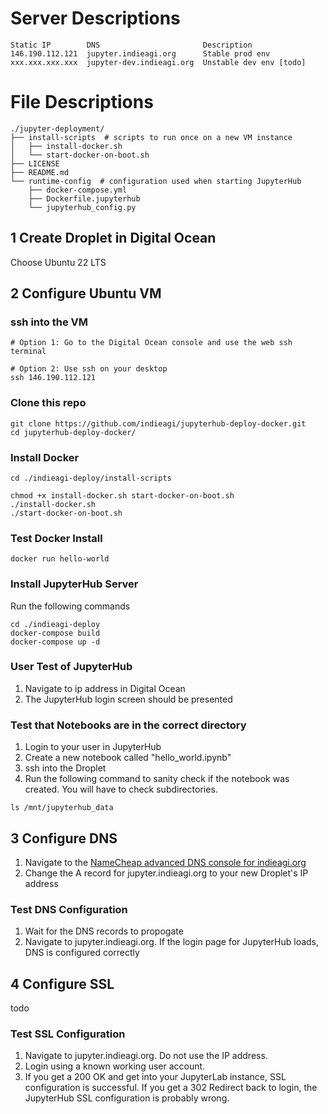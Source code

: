 # Server Descriptions
```
Static IP        DNS                       Description
146.190.112.121  jupyter.indieagi.org      Stable prod env  
xxx.xxx.xxx.xxx  jupyter-dev.indieagi.org  Unstable dev env [todo]  
```

# File Descriptions
```
./jupyter-deployment/
├── install-scripts  # scripts to run once on a new VM instance
│   ├── install-docker.sh
│   └── start-docker-on-boot.sh
├── LICENSE
├── README.md
└── runtime-config  # configuration used when starting JupyterHub
    ├── docker-compose.yml
    ├── Dockerfile.jupyterhub
    └── jupyterhub_config.py
```


## 1 Create Droplet in Digital Ocean
Choose Ubuntu 22 LTS
 
## 2 Configure Ubuntu VM
### ssh into the VM
```
# Option 1: Go to the Digital Ocean console and use the web ssh terminal

# Option 2: Use ssh on your desktop
ssh 146.190.112.121
```
### Clone this repo
```
git clone https://github.com/indieagi/jupyterhub-deploy-docker.git
cd jupyterhub-deploy-docker/
```

### Install Docker
```
cd ./indieagi-deploy/install-scripts

chmod +x install-docker.sh start-docker-on-boot.sh
./install-docker.sh
./start-docker-on-boot.sh

```

### Test Docker Install
```
docker run hello-world
```

### Install JupyterHub Server
Run the following commands
```
cd ./indieagi-deploy
docker-compose build
docker-compose up -d
```

### User Test of JupyterHub
1. Navigate to ip address in Digital Ocean
2. The JupyterHub login screen should be presented

### Test that Notebooks are in the correct directory
1. Login to your user in JupyterHub
2. Create a new notebook called "hello_world.ipynb"
3. ssh into the Droplet
4. Run the following command to sanity check if the notebook was created. You will have to check subdirectories.
```
ls /mnt/jupyterhub_data
```

## 3 Configure DNS
1. Navigate to the [NameCheap advanced DNS console for indieagi.org](https://ap.www.namecheap.com/Domains/DomainControlPanel/indieagi.org/advancedns)
2. Change the A record for jupyter.indieagi.org to your new Droplet's IP address

### Test DNS Configuration
1. Wait for the DNS records to propogate
2. Navigate to jupyter.indieagi.org. If the login page for JupyterHub loads, DNS is configured correctly

## 4 Configure SSL
todo

### Test SSL Configuration
1. Navigate to jupyter.indieagi.org. Do not use the IP address.
2. Login using a known working user account.
3. If you get a 200 OK and get into your JupyterLab instance, SSL configuration is successful. If you get a 302 Redirect back to login, the JupyterHub SSL configuration is probably wrong.
